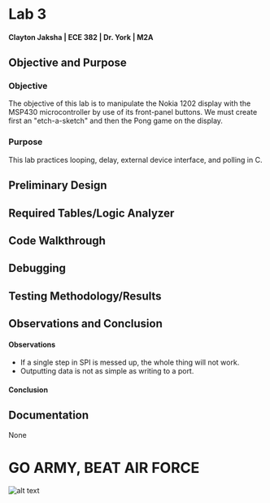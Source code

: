 Lab 3
====
#### Clayton Jaksha | ECE 382 | Dr. York | M2A

## Objective and Purpose
### Objective

The objective of this lab is to manipulate the Nokia 1202 display with the MSP430 microcontroller by use of its front-panel buttons. We must create first an "etch-a-sketch" and then the Pong game on the display.

### Purpose

This lab practices looping, delay, external device interface, and polling in C.

## Preliminary Design



## Required Tables/Logic Analyzer



## Code Walkthrough



## Debugging



## Testing Methodology/Results



## Observations and Conclusion
#### Observations

* If a single step in SPI is messed up, the whole thing will not work.
* Outputting data is not as simple as writing to a port.


#### Conclusion

## Documentation

None


# GO ARMY, BEAT AIR FORCE
![alt text](http://coloradosportsreport.com/wp-content/uploads/2014/09/8157971746_51767b4c1d.jpg "GO ARMY, BEAT AIR FORCE")
